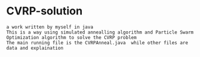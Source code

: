 # CVRP-solution
	a work written by myself in java
	This is a way using simulated annealling algorithm and Particle Swarm Optimization algorithm to solve the CVRP problem
	The main running file is the CVRPAnneal.java  while other files are data and explaination
